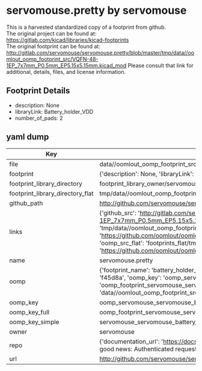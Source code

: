 # servomouse.pretty by servomouse  
This is a harvested standardized copy of a footprint from github.  
The original project can be found at:  
https://gitlab.com/kicad/libraries/kicad-footprints  
The original footprint can be found at:
http://gitlab.com/servomouse/servomouse.pretty/blob/master/tmp/data//oomlout_oomp_footprint_src/VQFN-48-1EP_7x7mm_P0.5mm_EP5.15x5.15mm.kicad_mod
Please consult that link for additional, details, files, and license information.  
## Footprint Details
* description: None  
* libraryLink: Battery_holder_VDD  
* number_of_pads: 2  
## yaml dump  
| Key | Value |  
| --- | --- |  
| file | data//oomlout_oomp_footprint_src/servomouse.pretty/Battery_holder_VDD.kicad_mod |  
| footprint | {'description': None, 'libraryLink': 'Battery_holder_VDD', 'number_of_pads': 2} |  
| footprint_library_directory | footprint_library_owner/servomouse_servomouse.pretty |  
| footprint_library_directory_flat | tmp/data//oomlout_oomp_footprint_src/footprints_flat/servomouse_servomouse_battery_holder_vdd/working |  
| github_path | http://github.com/servomouse/servomouse.pretty/blob/master/tmp/data//oomlout_oomp_footprint_src/Battery_holder_VDD.kicad_mod |  
| links | {'github_src': 'http://gitlab.com/servomouse/servomouse.pretty/blob/master/tmp/data//oomlout_oomp_footprint_src/VQFN-48-1EP_7x7mm_P0.5mm_EP5.15x5.15mm.kicad_mod', 'github_src_repo': 'https://gitlab.com/kicad/libraries/kicad-footprints', 'oomp_bot': 'tmp/data//oomlout_oomp_footprint_src/footprints/servomouse_servomouse_battery_holder_vdd/working', 'oomp_bot_github': 'https://github.com/oomlout/oomlout_oomp_footprint_bot/tree/main/tmp/data//oomlout_oomp_footprint_src/footprints/servomouse_servomouse_battery_holder_vdd/working', 'oomp_src_flat': 'footprints_flat/tmp/data//oomlout_oomp_footprint_src/footprints_flat/servomouse_servomouse_battery_holder_vdd/working', 'oomp_src_flat_github': 'https://github.com/oomlout/oomlout_oomp_footprint_src/tree/main/tmp/data//oomlout_oomp_footprint_src/footprints_flat/servomouse_servomouse_battery_holder_vdd/working'} |  
| name | servomouse.pretty |  
| oomp | {'footprint_name': 'battery_holder_vdd', 'library_name': 'servomouse', 'md5': 'f45d8a278aea353c648bcb5449819cde', 'md5_10': 'f45d8a278a', 'md5_5': 'f45d8', 'md5_6': 'f45d8a', 'oomp_key': 'oomp_servomouse_servomouse_battery_holder_vdd', 'oomp_key_extra': 'oomp_footprint_servomouse_servomouse_battery_holder_vdd', 'oomp_key_full': 'oomp_footprint_servomouse_servomouse_battery_holder_vdd_f45d8a', 'oomp_key_simple': 'servomouse_servomouse_battery_holder_vdd', 'original_filename': 'data//oomlout_oomp_footprint_src/servomouse.pretty/Battery_holder_VDD.kicad_mod', 'owner_name': 'servomouse'} |  
| oomp_key | oomp_servomouse_servomouse_battery_holder_vdd |  
| oomp_key_full | oomp_footprint_servomouse_servomouse_battery_holder_vdd |  
| oomp_key_simple | servomouse_servomouse_battery_holder_vdd |  
| owner | servomouse |  
| repo | {'documentation_url': 'https://docs.github.com/rest/overview/resources-in-the-rest-api#rate-limiting', 'message': "API rate limit exceeded for 84.66.142.224. (But here's the good news: Authenticated requests get a higher rate limit. Check out the documentation for more details.)"} |  
| url | http://github.com/servomouse/servomouse.pretty |  

